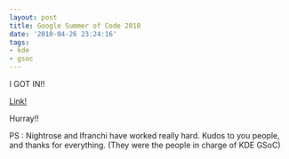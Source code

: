 ```yaml
---
layout: post
title: Google Summer of Code 2010
date: '2010-04-26 23:24:16'
tags:
- kde
- gsoc
---
```


I GOT IN!!

<a href="http://socghop.appspot.com/gsoc/student_project/show/google/gsoc2010/kde/t127230761720">Link!</a>

Hurray!!

<!-- p, li { white-space: pre-wrap; } --> <!-- p, li { white-space: pre-wrap; } -->PS : Nightrose and lfranchi have worked really hard. Kudos to you people, and thanks for everything. (They were the people in charge of KDE GSoC)<!--EndFragment-->

